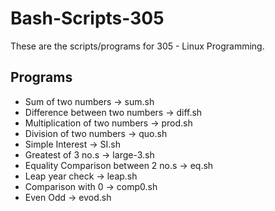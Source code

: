 # Bash-Scripts-305

These are the scripts/programs for 305 - Linux Programming.

## Programs

- Sum of two numbers -> sum.sh
- Difference between two numbers -> diff.sh
- Multiplication of two numbers -> prod.sh
- Division of two numbers -> quo.sh
- Simple Interest -> SI.sh
- Greatest of 3 no.s -> large-3.sh
- Equality Comparison between 2 no.s -> eq.sh
- Leap year check -> leap.sh
- Comparison with 0 -> comp0.sh
- Even Odd -> evod.sh
